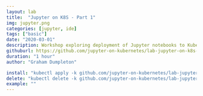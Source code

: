 ```yaml
---
layout: lab
title:  "Jupyter on K8S - Part 1"
img: jupyter.png
categories: [jupyter, ide]
tags: ["basic"]
date: "2020-03-01"
description: Workshop exploring deployment of Jupyter notebooks to Kubernetes
githuburl: https://github.com/jupyter-on-kubernetes/lab-jupyter-on-k8s-01
duration: "1 hour"
author: "Graham Dumpleton"

install: "kubectl apply -k github.com/jupyter-on-kubernetes/lab-jupyter-on-k8s-01"
delete: "kubectl delete -k github.com/jupyter-on-kubernetes/lab-jupyter-on-k8s-01"
example: ""
---
```

